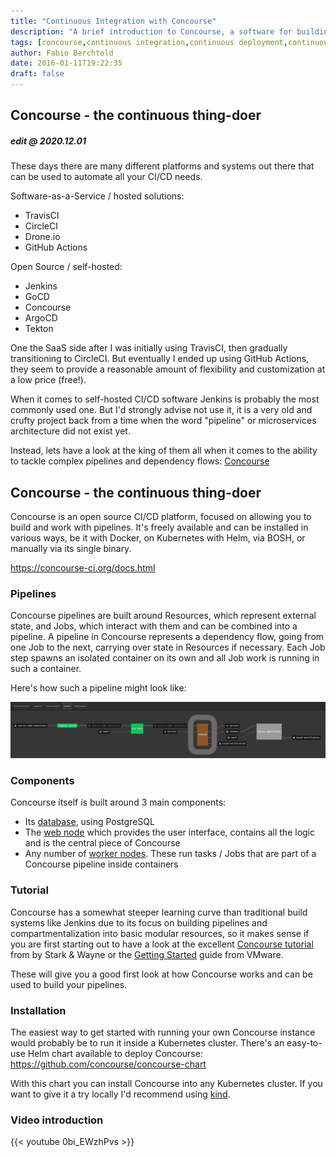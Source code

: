 ```yaml
---
title: "Continuous Integration with Concourse"
description: "A brief introduction to Concourse, a software for building Continuous Integration / Continuous Delivery pipelines"
tags: [concourse,continuous integration,continuous deployment,continuous delivery,pipelines]
author: Fabio Berchtold
date: 2016-01-11T19:22:35
draft: false
---
```


## Concourse - the continuous thing-doer

##### edit @ 2020.12.01
These days there are many different platforms and systems out there that can be used to automate all your CI/CD needs.

Software-as-a-Service / hosted solutions:
- TravisCI
- CircleCI
- Drone.io
- GitHub Actions

Open Source / self-hosted:
- Jenkins
- GoCD
- Concourse
- ArgoCD
- Tekton

One the SaaS side after I was initially using TravisCI, then gradually transitioning to CircleCI. But eventually I ended up using GitHub Actions, they seem to provide a reasonable amount of flexibility and customization at a low price (free!).

When it comes to self-hosted CI/CD software Jenkins is probably the most commonly used one. But I'd strongly advise not use it, it is a very old and crufty project back from a time when the word "pipeline" or microservices architecture did not exist yet.

Instead, lets have a look at the king of them all when it comes to the ability to tackle complex pipelines and dependency flows: [Concourse](https://concourse-ci.org)

## Concourse - the continuous thing-doer

Concourse is an open source CI/CD platform, focused on allowing you to build and work with pipelines. It's freely available and can be installed in various ways, be it with Docker, on Kubernetes with Helm, via BOSH, or manually via its single binary.

https://concourse-ci.org/docs.html

### Pipelines

Concourse pipelines are built around Resources, which represent external state, and Jobs, which interact with them and can be combined into a pipeline. A pipeline in Concourse represents a dependency flow, going from one Job to the next, carrying over state in Resources if necessary. Each Job step spawns an isolated container on its own and all Job work is running in such a container.

Here's how such a pipeline might look like:

![Pipeline](/images/concourse-pipeline.png)

### Components

Concourse itself is built around 3 main components:
- Its [database](https://concourse-ci.org/postgresql-node.html), using PostgreSQL
- The [web node](https://concourse-ci.org/concourse-web.html) which provides the user interface, contains all the logic and is the central piece of Concourse
- Any number of [worker nodes](https://concourse-ci.org/concourse-worker.html). These run tasks / Jobs that are part of a Concourse pipeline inside containers

### Tutorial

Concourse has a somewhat steeper learning curve than traditional build systems like Jenkins due to its focus on building pipelines and compartmentalization into basic modular resources, so it makes sense if you are first starting out to have a look at the excellent [Concourse tutorial](https://concoursetutorial.com/) from by Stark & Wayne or the [Getting Started](https://tanzu.vmware.com/developer/guides/ci-cd/concourse-gs/) guide from VMware.

These will give you a good first look at how Concourse works and can be used to build your pipelines.

### Installation

The easiest way to get started with running your own Concourse instance would probably be to run it inside a Kubernetes cluster. There's an easy-to-use Helm chart available to deploy Concourse: https://github.com/concourse/concourse-chart

With this chart you can install Concourse into any Kubernetes cluster. If you want to give it a try locally I'd recommend using [kind](https://kind.sigs.k8s.io/docs/user/quick-start/).

### Video introduction

{{< youtube 0bi_EWzhPvs >}}
